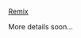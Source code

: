 [Remix](https://remix.ethereum.org/#lang=en&optimize=false&runs=200&evmVersion=null&version=soljson-v0.8.19+commit.7dd6d404.js)

More details soon...
